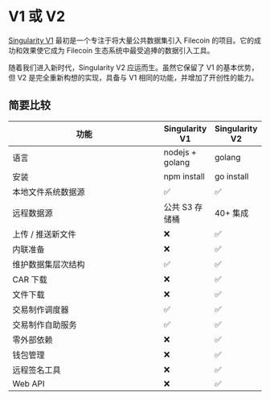 # V1 或 V2

[Singularity V1](https://github.com/tech-greedy/singularity) 最初是一个专注于将大量公共数据集引入 Filecoin 的项目。它的成功和效果使它成为 Filecoin 生态系统中最受追捧的数据引入工具。

随着我们进入新时代，Singularity V2 应运而生。虽然它保留了 V1 的基本优势，但 V2 是完全重新构想的实现，具备与 V1 相同的功能，并增加了开创性的能力。

## 简要比较

<table><thead><tr><th width="285.3333333333333">功能</th><th>Singularity V1</th><th>Singularity V2</th></tr></thead><tbody><tr><td>语言</td><td>nodejs + golang</td><td>golang</td></tr><tr><td>安装</td><td>npm install</td><td>go install</td></tr><tr><td>本地文件系统数据源</td><td><span data-gb-custom-inline data-tag="emoji" data-code="2705">✅</span></td><td><span data-gb-custom-inline data-tag="emoji" data-code="2705">✅</span></td></tr><tr><td>远程数据源</td><td>公共 S3 存储桶</td><td>40+ 集成</td></tr><tr><td>上传 / 推送新文件</td><td><span data-gb-custom-inline data-tag="emoji" data-code="274c">❌</span></td><td><span data-gb-custom-inline data-tag="emoji" data-code="2705">✅</span></td></tr><tr><td>内联准备</td><td><span data-gb-custom-inline data-tag="emoji" data-code="274c">❌</span></td><td><span data-gb-custom-inline data-tag="emoji" data-code="2705">✅</span></td></tr><tr><td>维护数据集层次结构</td><td><span data-gb-custom-inline data-tag="emoji" data-code="2705">✅</span></td><td><span data-gb-custom-inline data-tag="emoji" data-code="2705">✅</span></td></tr><tr><td>CAR 下载</td><td><span data-gb-custom-inline data-tag="emoji" data-code="274c">❌</span></td><td><span data-gb-custom-inline data-tag="emoji" data-code="2705">✅</span></td></tr><tr><td>文件下载</td><td><span data-gb-custom-inline data-tag="emoji" data-code="274c">❌</span></td><td><span data-gb-custom-inline data-tag="emoji" data-code="2705">✅</span></td></tr><tr><td>交易制作调度器</td><td><span data-gb-custom-inline data-tag="emoji" data-code="2705">✅</span></td><td><span data-gb-custom-inline data-tag="emoji" data-code="2705">✅</span></td></tr><tr><td>交易制作自助服务</td><td><span data-gb-custom-inline data-tag="emoji" data-code="2705">✅</span></td><td><span data-gb-custom-inline data-tag="emoji" data-code="2705">✅</span></td></tr><tr><td>零外部依赖</td><td><span data-gb-custom-inline data-tag="emoji" data-code="274c">❌</span></td><td><span data-gb-custom-inline data-tag="emoji" data-code="2705">✅</span></td></tr><tr><td>钱包管理</td><td><span data-gb-custom-inline data-tag="emoji" data-code="274c">❌</span></td><td><span data-gb-custom-inline data-tag="emoji" data-code="2705">✅</span></td></tr><tr><td>远程签名工具</td><td><span data-gb-custom-inline data-tag="emoji" data-code="274c">❌</span></td><td><span data-gb-custom-inline data-tag="emoji" data-code="2705">✅</span></td></tr><tr><td>Web API</td><td><span data-gb-custom-inline data-tag="emoji" data-code="274c">❌</span></td><td><span data-gb-custom-inline data-tag="emoji" data-code="2705">✅</span></td></tr></tbody></table>